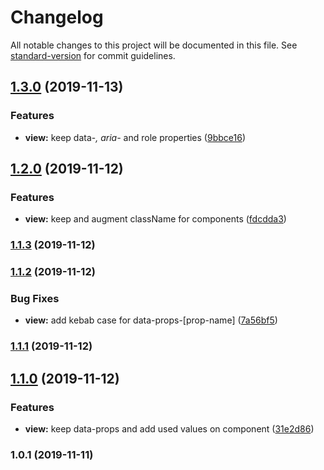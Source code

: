 # Changelog

All notable changes to this project will be documented in this file. See [standard-version](https://github.com/conventional-changelog/standard-version) for commit guidelines.

## [1.3.0](http://34.243.85.53///compare/v1.2.0...v1.3.0) (2019-11-13)


### Features

* **view:** keep data-*, aria-* and role properties ([9bbce16](http://34.243.85.53///commit/9bbce16))



## [1.2.0](http://34.243.85.53///compare/v1.1.3...v1.2.0) (2019-11-12)


### Features

* **view:** keep and augment className for components ([fdcdda3](http://34.243.85.53///commit/fdcdda3))



### [1.1.3](http://34.243.85.53///compare/v1.1.2...v1.1.3) (2019-11-12)



### [1.1.2](http://34.243.85.53///compare/v1.1.1...v1.1.2) (2019-11-12)


### Bug Fixes

* **view:** add kebab case for data-props-[prop-name] ([7a56bf5](http://34.243.85.53///commit/7a56bf5))



### [1.1.1](http://34.243.85.53///compare/v1.1.0...v1.1.1) (2019-11-12)



## [1.1.0](http://34.243.85.53///compare/v1.0.1...v1.1.0) (2019-11-12)


### Features

* **view:** keep data-props and add used values on component ([31e2d86](http://34.243.85.53///commit/31e2d86))



### 1.0.1 (2019-11-11)